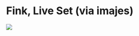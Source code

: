 <!--
id: 16114892
link: http://tumblr.atmos.org/post/16114892/fink-live-set-via-imajes
slug: fink-live-set-via-imajes
date: Thu Oct 18 2007 08:00:43 GMT-0700 (PDT)
publish: 2007-10-018
tags: 
title: Fink, Live Set (via imajes)
-->


Fink, Live Set (via imajes)
===========================

![](http://25.media.tumblr.com/16114892_500.jpg)

